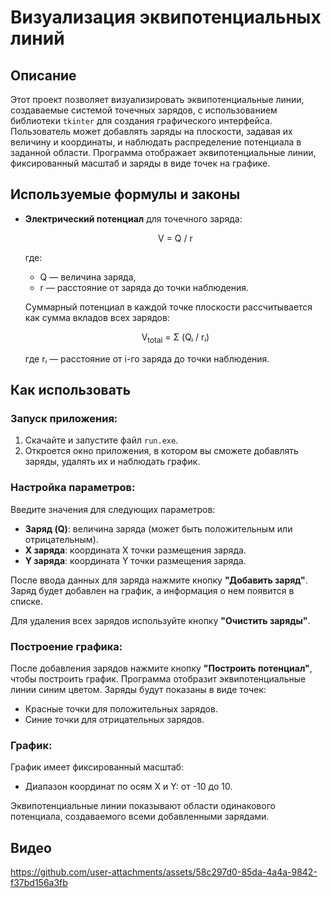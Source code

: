 # Визуализация эквипотенциальных линий

## Описание

Этот проект позволяет визуализировать эквипотенциальные линии, создаваемые системой точечных зарядов, с использованием библиотеки `tkinter` для создания графического интерфейса. Пользователь может добавлять заряды на плоскости, задавая их величину и координаты, и наблюдать распределение потенциала в заданной области. Программа отображает эквипотенциальные линии, фиксированный масштаб и заряды в виде точек на графике.

## Используемые формулы и законы

- **Электрический потенциал** для точечного заряда:

  <p align="center">
    V = Q / r
  </p>

  где:
  - Q — величина заряда,
  - r — расстояние от заряда до точки наблюдения.

  Суммарный потенциал в каждой точке плоскости рассчитывается как сумма вкладов всех зарядов:

  <p align="center">
    V<sub>total</sub> = Σ (Qᵢ / rᵢ)
  </p>

  где rᵢ — расстояние от i-го заряда до точки наблюдения.

## Как использовать

### Запуск приложения:

1. Скачайте и запустите файл `run.exe`.
2. Откроется окно приложения, в котором вы сможете добавлять заряды, удалять их и наблюдать график.

### Настройка параметров:

Введите значения для следующих параметров:
- **Заряд (Q)**: величина заряда (может быть положительным или отрицательным).
- **X заряда**: координата X точки размещения заряда.
- **Y заряда**: координата Y точки размещения заряда.

После ввода данных для заряда нажмите кнопку **"Добавить заряд"**. Заряд будет добавлен на график, а информация о нем появится в списке.

Для удаления всех зарядов используйте кнопку **"Очистить заряды"**.

### Построение графика:

После добавления зарядов нажмите кнопку **"Построить потенциал"**, чтобы построить график. Программа отобразит эквипотенциальные линии синим цветом. Заряды будут показаны в виде точек:
- Красные точки для положительных зарядов.
- Синие точки для отрицательных зарядов.

### График:

График имеет фиксированный масштаб:
- Диапазон координат по осям X и Y: от -10 до 10.

Эквипотенциальные линии показывают области одинакового потенциала, создаваемого всеми добавленными зарядами.

## Видео
https://github.com/user-attachments/assets/58c297d0-85da-4a4a-9842-f37bd156a3fb

